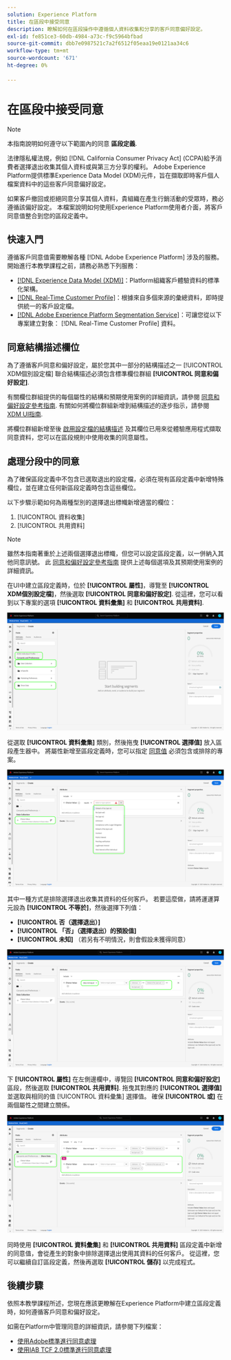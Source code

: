 ```yaml
---
solution: Experience Platform
title: 在區段中接受同意
description: 瞭解如何在區段操作中遵循個人資料收集和分享的客戶同意偏好設定。
exl-id: fe851ce3-60db-4984-a73c-f9c5964bfbad
source-git-commit: dbb7e0987521c7a2f6512f05eaa19e0121aa34c6
workflow-type: tm+mt
source-wordcount: '671'
ht-degree: 0%

---
```


# 在區段中接受同意

>[!NOTE]
>
>本指南說明如何遵守以下範圍內的同意 **區段定義**.

法律隱私權法規，例如 [!DNL California Consumer Privacy Act] (CCPA)給予消費者選擇退出收集其個人資料或與第三方分享的權利。 Adobe Experience Platform提供標準Experience Data Model (XDM)元件，旨在擷取即時客戶個人檔案資料中的這些客戶同意偏好設定。

如果客戶撤回或拒絕同意分享其個人資料，貴組織在產生行銷活動的受眾時，務必遵循該偏好設定。 本檔案說明如何使用Experience Platform使用者介面，將客戶同意值整合到您的區段定義中。

## 快速入門

遵循客戶同意值需要瞭解各種 [!DNL Adobe Experience Platform] 涉及的服務。 開始進行本教學課程之前，請務必熟悉下列服務：

* [[!DNL Experience Data Model (XDM)]](../xdm/home.md)：Platform組織客戶體驗資料的標準化架構。
* [[!DNL Real-Time Customer Profile]](../profile/home.md)：根據來自多個來源的彙總資料，即時提供統一的客戶設定檔。
* [[!DNL Adobe Experience Platform Segmentation Service]](./home.md)：可讓您從以下專案建立對象： [!DNL Real-Time Customer Profile] 資料。

## 同意結構描述欄位

為了遵循客戶同意和偏好設定，屬於您其中一部分的結構描述之一 [!UICONTROL XDM個別設定檔] 聯合結構描述必須包含標準欄位群組 **[!UICONTROL 同意和偏好設定]**.

有關欄位群組提供的每個屬性的結構和預期使用案例的詳細資訊，請參閱 [同意和偏好設定參考指南](../xdm/field-groups/profile/consents.md). 有關如何將欄位群組新增到結構描述的逐步指示，請參閱 [XDM UI指南](../xdm/ui/resources/schemas.md#add-field-groups).

將欄位群組新增至後 [啟用設定檔的結構描述](../xdm/ui/resources/schemas.md#profile) 及其欄位已用來從體驗應用程式擷取同意資料，您可以在區段規則中使用收集的同意屬性。

## 處理分段中的同意

為了確保區段定義中不包含已選取退出的設定檔，必須在現有區段定義中新增特殊欄位，並在建立任何新區段定義時包含這些欄位。

以下步驟示範如何為兩種型別的選擇退出標幟新增適當的欄位：

1. [!UICONTROL 資料收集]
1. [!UICONTROL 共用資料]

>[!NOTE]
>
>雖然本指南著重於上述兩個選擇退出標幟，但您可以設定區段定義，以一併納入其他同意訊號。 此 [同意和偏好設定參考指南](../xdm/field-groups/profile/consents.md) 提供上述每個選項及其預期使用案例的詳細資訊。

在UI中建立區段定義時，位於 **[!UICONTROL 屬性]**，導覽至 **[!UICONTROL XDM個別設定檔]**，然後選取 **[!UICONTROL 同意和偏好設定]**. 從這裡，您可以看到以下專案的選項 **[!UICONTROL 資料彙集]** 和 **[!UICONTROL 共用資料]**.

![](./images/opt-outs/consents.png)

從選取 **[!UICONTROL 資料彙集]** 類別，然後拖曳 **[!UICONTROL 選擇值]** 放入區段產生器中。 將屬性新增至區段定義時，您可以指定 [同意值](../xdm/field-groups/profile/consents.md#choice-values) 必須包含或排除的專案。

![](./images/opt-outs/consent-values.png)

其中一種方式是排除選擇退出收集其資料的任何客戶。 若要這麼做，請將運運算元設為 **[!UICONTROL 不等於]**，然後選擇下列值：

* **[!UICONTROL 否（選擇退出）]**
* **[!UICONTROL 「否」（選擇退出）的預設值]**
* **[!UICONTROL 未知]** （若另有不明情況，則會假設未獲得同意）

![](./images/opt-outs/collect.png)

下 **[!UICONTROL 屬性]** 在左側邊欄中，導覽回 **[!UICONTROL 同意和偏好設定]** 區段，然後選取 **[!UICONTROL 共用資料]**. 拖曳其對應的 **[!UICONTROL 選擇值]** 並選取與相同的值 [!UICONTROL 資料彙集] 選擇值。 確保 **[!UICONTROL 或]** 在兩個屬性之間建立關係。

![](./images/opt-outs/share.png)

同時使用 **[!UICONTROL 資料彙集]** 和 **[!UICONTROL 共用資料]** 區段定義中新增的同意值，會從產生的對象中排除選擇退出使用其資料的任何客戶。 從這裡，您可以繼續自訂區段定義，然後再選取 **[!UICONTROL 儲存]** 以完成程式。

## 後續步驟

依照本教學課程所述，您現在應該更瞭解在Experience Platform中建立區段定義時，如何遵循客戶同意和偏好設定。

如需在Platform中管理同意的詳細資訊，請參閱下列檔案：

* [使用Adobe標準進行同意處理](../landing/governance-privacy-security/consent/adobe/overview.md)
* [使用IAB TCF 2.0標準進行同意處理](../landing/governance-privacy-security/consent/iab/overview.md)